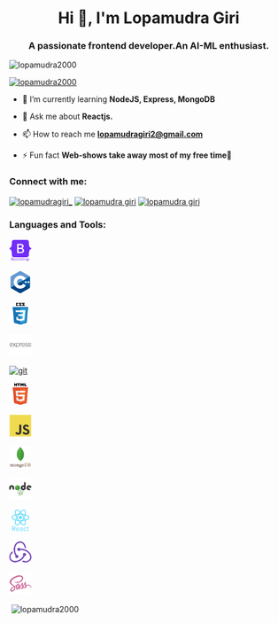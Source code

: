 <h1 align="center">Hi 👋, I'm Lopamudra Giri</h1>
<h3 align="center">A passionate frontend developer.An AI-ML enthusiast.</h3>

<p align="left"> <img src="https://komarev.com/ghpvc/?username=lopamudra2000&label=Profile%20views&color=0e75b6&style=flat" alt="lopamudra2000" /> </p>
<p align="left"> <a href="https://github.com/ryo-ma/github-profile-trophy"><img src="https://github-profile-trophy.vercel.app/?username=lopamudra2000" alt="lopamudra2000" /></a> </p>

- 🌱 I’m currently learning **NodeJS, Express, MongoDB**

- 💬 Ask me about **Reactjs.**

- 📫 How to reach me **lopamudragiri2@gmail.com**

- ⚡ Fun fact **Web-shows take away most of my free time🌚**

<h3 align="left">Connect with me:</h3>
<p align="left">
<a href="https://twitter.com/lopamudragiri_" target="blank"><img align="center" src="https://cdn.jsdelivr.net/npm/simple-icons@3.0.1/icons/twitter.svg" alt="lopamudragiri_" height="30" width="40" /></a>
<a href="https://linkedin.com/in/lopamudra giri" target="blank"><img align="center" src="https://cdn.jsdelivr.net/npm/simple-icons@3.0.1/icons/linkedin.svg" alt="lopamudra giri" height="30" width="40" /></a>
<a href="https://fb.com/lopamudra giri" target="blank"><img align="center" src="https://cdn.jsdelivr.net/npm/simple-icons@3.0.1/icons/facebook.svg" alt="lopamudra giri" height="30" width="40" /></a>
</p>

<h3 align="left">Languages and Tools:</h3>
<p align="left"> <a href="https://getbootstrap.com" target="_blank"> <img src="https://raw.githubusercontent.com/devicons/devicon/master/icons/bootstrap/bootstrap-plain-wordmark.svg" alt="bootstrap" width="40" height="40"/> </a> 

<a href="https://www.w3schools.com/cpp/" target="_blank"> <img src="https://raw.githubusercontent.com/devicons/devicon/master/icons/cplusplus/cplusplus-original.svg" alt="cplusplus" width="40" height="40"/> </a> 

<a href="https://www.w3schools.com/css/" target="_blank"> <img src="https://raw.githubusercontent.com/devicons/devicon/master/icons/css3/css3-original-wordmark.svg" alt="css3" width="40" height="40"/> </a> 

<a href="https://expressjs.com" target="_blank"> <img src="https://raw.githubusercontent.com/devicons/devicon/master/icons/express/express-original-wordmark.svg" alt="express" width="40" height="40"/> </a> 

<a href="https://git-scm.com/" target="_blank"> <img src="https://www.vectorlogo.zone/logos/git-scm/git-scm-icon.svg" alt="git" width="40" height="40"/> </a> 

<a href="https://www.w3.org/html/" target="_blank"> <img src="https://raw.githubusercontent.com/devicons/devicon/master/icons/html5/html5-original-wordmark.svg" alt="html5" width="40" height="40"/> </a> 

<a href="https://developer.mozilla.org/en-US/docs/Web/JavaScript" target="_blank"> <img src="https://raw.githubusercontent.com/devicons/devicon/master/icons/javascript/javascript-original.svg" alt="javascript" width="40" height="40"/> </a> 

<a href="https://www.mongodb.com/" target="_blank"> <img src="https://raw.githubusercontent.com/devicons/devicon/master/icons/mongodb/mongodb-original-wordmark.svg" alt="mongodb" width="40" height="40"/> </a> 

<a href="https://nodejs.org" target="_blank"> <img src="https://raw.githubusercontent.com/devicons/devicon/master/icons/nodejs/nodejs-original-wordmark.svg" alt="nodejs" width="40" height="40"/> </a> 

<a href="https://reactjs.org/" target="_blank"> <img src="https://raw.githubusercontent.com/devicons/devicon/master/icons/react/react-original-wordmark.svg" alt="react" width="40" height="40"/> </a> 

<a href="https://redux.js.org" target="_blank"> <img src="https://raw.githubusercontent.com/devicons/devicon/master/icons/redux/redux-original.svg" alt="redux" width="40" height="40"/> </a> 

<a href="https://sass-lang.com" target="_blank"> <img src="https://raw.githubusercontent.com/devicons/devicon/master/icons/sass/sass-original.svg" alt="sass" width="40" height="40"/> </a> </p>

<!--<p><img align="left" src="https://github-readme-stats.vercel.app/api/top-langs?username=lopamudra2000&show_icons=true&locale=en&layout=compact" alt="lopamudra2000" /></p>-->

<p>&nbsp;<img align="center" src="https://github-readme-stats.vercel.app/api?username=lopamudra2000&show_icons=true&locale=en" alt="lopamudra2000" /></p>
